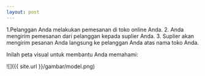 ```yaml
---
layout: post
---
```


1.Pelanggan Anda melakukan pemesanan di toko
 online Anda.
2. Anda mengirim pemesanan dari pelanggan kepada
 suplier Anda.
3. Suplier akan mengirim pesanan Anda langsung ke
 pelanggan Anda atas nama toko Anda.

Inilah peta visual untuk membantu Anda memahami:

![]({{ site.url }}/gambar/model.png)

